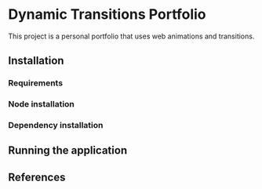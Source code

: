 # Dynamic Transitions Portfolio
This project is a personal portfolio that uses web animations and transitions.

## Installation

### Requirements

### Node installation

### Dependency installation

## Running the application

## References